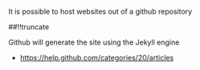 It is possible to host websites out of a github repository

[meta:author]: <> (Jonas Colmsjo)
[meta:title]: <> (Github pages)
[meta:date]: <> (2012-09-30)
[meta:nested:key]: <> (Metadata value)

##!!truncate

Github will generate the site using the Jekyll engine


* https://help.github.com/categories/20/articles
